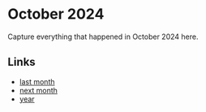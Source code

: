 # October 2024

Capture everything that happened in October 2024 here.

## Links
- [last month](calendar/months/2024-09.md)
- [next month](calendar/months/2024-11.md)
- [year](calendar/years/2024.md)